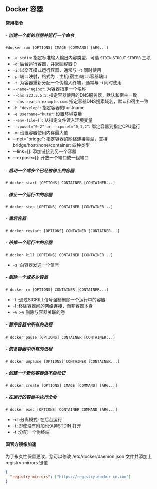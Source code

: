 ## Docker 容器

#### 常用指令

##### - 创建一个新的容器并运行一个命令

```shell
#docker run [OPTIONS] IMAGE [COMMAND] [ARG...]
```

- `-a stdin`: 指定标准输入输出内容类型，可选 `STDIN` `STDOUT` `STDERR` 三项
- `-d`: 后台运行容器，并返回容器ID
- `-i`: 以交互模式运行容器，通常与 `-t` 同时使用
- `-p`: 端口映射，格式为：主机(宿主)端口:容器端口
- `-t`: 为容器重新分配一个伪输入终端，通常与 -i 同时使用
- `--name="nginx"`: 为容器指定一个名称
- `--dns 223.5.5.5`: 指定容器使用的DNS服务器，默认和宿主一致
- `--dns-search example.com`: 指定容器DNS搜索域名，默认和宿主一致
- `-h "develop"`: 指定容器的hostname
- `-e username="kute"`: 设置环境变量
- `--env-file=[]`: 从指定文件读入环境变量
- `--cpuset="0-2" or --cpuset="0,1,2"`: 绑定容器到指定CPU运行
- `-m`: 设置容器使用内存最大值
- --net="bridge": 指定容器的网络连接类型，支持 bridge/host/none/container: 四种类型
- --link=[]: 添加链接到另一个容器
- --expose=[]: 开放一个端口或一组端口

##### - 启动一个或多个已经被停止的容器

```shell
# docker start [OPTIONS] CONTAINER [CONTAINER...]
```

##### - 停止一个运行中的容器

```shell
# docker stop [OPTIONS] CONTAINER [CONTAINER...]
```

##### - 重启容器

```shell
# docker restart [OPTIONS] CONTAINER [CONTAINER...]
```

##### - 杀掉一个运行中的容器

```shell
# docker kill [OPTIONS] CONTAINER [CONTAINER...]
```

- -s :向容器发送一个信号

##### - 删除一个或多少容器

```shell
# docker rm [OPTIONS] CONTAINER [CONTAINER...]
```

- -f :通过SIGKILL信号强制删除一个运行中的容器
- -l :移除容器间的网络连接，而非容器本身
- -v :-v 删除与容器关联的卷

##### - 暂停容器中所有的进程

```shell
# docker pause [OPTIONS] CONTAINER [CONTAINER...]
```

##### - 恢复容器中所有的进程

```shell
# docker unpause [OPTIONS] CONTAINER [CONTAINER...]
```

##### - 创建一个新的容器但不启动它

```shell
# docker create [OPTIONS] IMAGE [COMMAND] [ARG...]
```

##### - 在运行的容器中执行命令

```shell
# docker exec [OPTIONS] CONTAINER COMMAND [ARG...]
```

- -d :分离模式: 在后台运行
- -i :即使没有附加也保持STDIN 打开
- -t :分配一个伪终端

#### 国官方镜像加速

为了永久性保留更改，您可以修改 /etc/docker/daemon.json 文件并添加上 registry-mirrors 键值

``` json
{
  "registry-mirrors": ["https://registry.docker-cn.com"]
}
```